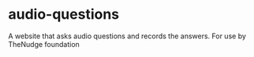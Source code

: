 # audio-questions
A website that asks audio questions and records the answers. For use by TheNudge foundation
